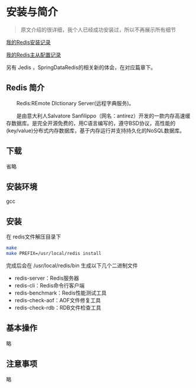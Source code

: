# 安装与简介

> 原文介绍的很详细，我个人已经成功安装过，所以不再展示所有细节

[我的Redis安装记录](../../01.CentOS-7/003.安装Redis.md)

[我的Redis主从配置记录](../redis主从结构搭建.md)

另有 Jedis ，SpringDataRedis的相关新的体会，在对应篇章下。

## Redis 简介

　　Redis:REmote DIctionary Server(远程字典服务)。

　　是由意大利人Salvatore Sanfilippo（网名：antirez）开发的一款内存高速缓存数据库。是完全开源免费的，用C语言编写的，遵守BSD协议，高性能的(key/value)分布式内存数据库，基于内存运行并支持持久化的NoSQL数据库。

## 下载

省略

## 安装环境

gcc

## 安装

在 redis文件解压目录下

```bash
make
make PREFIX=/usr/local/redis install 
```

完成后会在  /usr/local/redis/bin 生成以下几个二进制文件
- redis-server：Redis服务器
- redis-cli：Redis命令行客户端
- redis-benchmark：Redis性能测试工具
- redis-check-aof：AOF文件修复工具
- redis-check-rdb：RDB文件检查工具
  
## 基本操作

略

## 注意事项

略